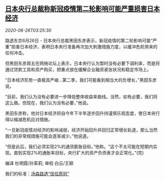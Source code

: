 <!--1593145395000-->
[日本央行总裁称新冠疫情第二轮影响可能严重损害日本经济](https://cn.reuters.com/article/japan-economy-boj-covid-hit-0626-idCNKBS23X0DH)
------

<div><i>2020-06-26T03:25:30</i></div><div class="StandardArticleBody_body"><p>路透东京6月26日 - 日本央行总裁黑田东彦表示，新冠疫情的第二轮影响可能“严重”损害日本经济，表明日本央行准备再次加大刺激措施力度，以缓冲危机带来的任何冲击。 </p><p>但黑田东彦周五在网络论坛上表示，日本央行认为暂时没有必要下调利率，而是将通过贷款工具和资产购买，把重点放在缓解企业融资紧张状况和稳定市场上。 </p><p>“日本经济形势一直极其严峻...第二季，我们可能看到相当大的负增长，”黑田东彦说。 </p><p>“目前，我们认为没有必要进一步降低整体收益率曲线。当然，如有必要，我们将这么做。但现在，我们认为没有必要，”他说。 </p><p>黑田东彦称，他对日本经济将自今年下半年逐步回升持谨慎乐观态度，使日本央行得以缩减危机应对措施。 </p><p>“一旦新冠疫情对经济的影响减弱，经济开始回升并回归正常增长轨道，那么当然我们的非常规措施可能会逐渐减少。”他说道。 </p><p>“但是此后，我们必须实现2%的通货膨胀目标。”他称。“这个不太可能在短期内实现。直到实现2%的通胀率目标，央行扩大的资产负债表才会正常化。”(完) </p><div class="Attribution_container"><div class="Attribution_attribution"><p class="Attribution_content">编译 杜明霞/孙茉莉; 审校 白云/王颖 </p></div></div><div class="StandardArticleBody_trustBadgeContainer"><span class="StandardArticleBody_trustBadgeTitle">我们的标准：</span><span class="trustBadgeUrl"><a href="https://www.thomsonreuters.cn/content/dam/openweb/documents/pdf/china/brochures/about-us-1.pdf">汤森路透“信任原则”</a></span></div></div>
